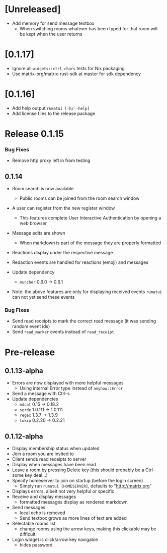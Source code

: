 # [Unreleased]

* Add memory for send message textbox
  * When switching rooms whatever has been typed for that room will be kept when the user returns

# [0.1.17]

* Ignore all `widgets::ctrl_chars` tests for Nix packaging
* Use matrix-org/matrix-rust-sdk at master for sdk dependency

# [0.1.16]

* Add help output `rumatui [-h/--help]`
* Add license files to the release package

# Release 0.1.15

### Bug Fixes

* Remove http proxy left in from testing

## 0.1.14

* Room search is now available
  * Public rooms can be joined from the room search window 
* A user can register from the new register window
  * This features complete User Interactive Authentication by opening a web browser
* Message edits are shown
  * When markdown is part of the message they are properly formatted
* Reactions display under the respective message
* Redaction events are handled for reactions (emoji) and messages
* Update dependency
  * `muncher` 0.6.0 -> 0.6.1
  
* Note: the above features are only for displaying received events
  `rumatui` can not yet send these events

### Bug Fixes

* Send read receipts to mark the correct read message (it was sending random event ids)
* Send `read_marker` events instead of `read_receipt`

# Pre-release

## 0.1.13-alpha

* Errors are now displayed with more helpful messages
  * Using internal Error type instead of `anyhow::Error`
* Send a message with Ctrl-s
* Update dependencies
  * `mdcat` 0.15 -> 0.18.2
  * `serde` 1.0.111 -> 1.0.111
  * `regex` 1.3.7 -> 1.3.9
  * `tokio` 0.2.20 -> 0.2.21

## 0.1.12-alpha
* Display membership status when updated
* Join a room you are invited to
* Client sends read receipts to server
* Display when messages have been read
* Leave a room by pressing Delete key (this should probably be a Ctrl-some key deal...)
* Specify homeserver to join on startup (before the login screen)
  * Simply run `rumatui [HOMESERVER]`, defaults to "http://matrix.org"
* Displays errors, albeit not very helpful or specific
* Receive and display messages
  * formatted messages display as rendered markdown
* Send messages
  * local echo is removed
  * Send textbox grows as more lines of text are added
* Selectable rooms list
  * change rooms using the arrow keys, making this clickable may be difficult
* Login widget is click/arrow key navigable
  * hides password
